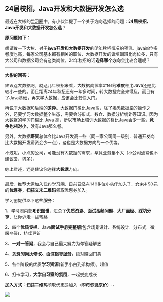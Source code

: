 ## 24届校招，Java开发和大数据开发怎么选

最近在大彬的[学习圈](https://mp.weixin.qq.com/s?__biz=Mzg2OTY1NzY0MQ==&mid=2247492252&idx=1&sn=8fc12e97763e3b994b0dd0e717a4b674&chksm=ce9b1fdaf9ec96cca6c03cb6e7b61156d3226dbb587f81cea27b71be6671b81b537c9b7e9b2d#rd)中，有小伙伴提了一个关于方向选择的问题：**24届校招，Java开发和大数据开发怎么选**？

**原问题如下**：

想请教一下大彬，对于**java开发和大数据开发**的明年秋招情况的预测。java岗位多卷度也高，每家公司基本都有相关的职位，大数据开发的话培训班比岗位多，只有大公司和数据公司会有这类岗位。24年秋招的话**选择哪个方向**会比较合适呢？

---

**大彬的回答**：

建议选大数据吧。就这几年校招来看，大数据岗位拿offer的**难度**相比Java还是比较小一些的。而且距离24年秋招还有一年多时间，转大数据完全来得及，而且有了Java基础，再来学大数据，应该会比较快入门。

再说下大数据和后端的**差异**。大数据门槛比Java高，除了熟悉数据库的操作之外，还要学习大数据整个生态，需要会分布式、数仓、数据分析统计等知识。因为大数据的学习门槛比 Java 高，所以市场上培训大数据的相比Java会少一些，**竞争也相对小**，没有Java那么卷。 

另外，大数据**薪资**总体会比Java开发高一些（同一家公司同一级别，普通开发岗比大数据开发薪资会少一点），这也是大数据方向的一个优势。 

不过呢，小点的公司，可能没有大数据的需求，毕竟业务量不大（小公司通常也不建议去，坑多）。

综上所述，还是建议你选择**大数据**方向。



---

最后，推荐大家加入我的[学习圈](http://mp.weixin.qq.com/s?__biz=Mzg2OTY1NzY0MQ==&mid=2247492252&idx=1&sn=8fc12e97763e3b994b0dd0e717a4b674&chksm=ce9b1fdaf9ec96cca6c03cb6e7b61156d3226dbb587f81cea27b71be6671b81b537c9b7e9b2d&scene=21#wechat_redirect)，目前已经有140多位小伙伴加入了，文末有50元的**优惠券**，**扫描文末二维码**领取优惠券加入。

学习圈提供以下这些**服务**：

1、学习圈内部**知识图谱**，汇总了**优质资源、面试高频问题、大厂面经、踩坑分享**，让你少走一些弯路

2、四个**优质专栏**、Java**面试手册完整版**(包含场景设计、系统设计、分布式、微服务等)，持续更新

3、**一对一答疑**，我会尽自己最大努力为你答疑解惑

4、**免费的简历修改、面试指导服务**，绝对赚回门票

5、各个阶段的优质**学习资源**(新手小白到架构师)，超值

6、打卡学习，**大学自习室的氛围**，一起蜕变成长



**加入方式**：**扫描二维码**领取优惠券加入（**即将恢复原价**）~

![](http://img.topjavaer.cn/img/星球优惠券-b站.png)